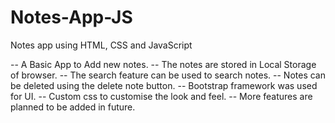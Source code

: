 # Notes-App-JS
Notes app using HTML, CSS and JavaScript

-- A Basic App to Add new notes.
-- The notes are stored in Local Storage of browser.
-- The search feature can be used to search notes.
-- Notes can be deleted using the delete note button.
-- Bootstrap framework was used for UI.
-- Custom css to customise the look and feel.
-- More features are planned to be added in future.
